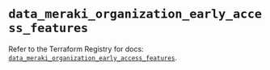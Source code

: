 # `data_meraki_organization_early_access_features`

Refer to the Terraform Registry for docs: [`data_meraki_organization_early_access_features`](https://registry.terraform.io/providers/ciscodevnet/meraki/1.7.1/docs/data-sources/organization_early_access_features).
